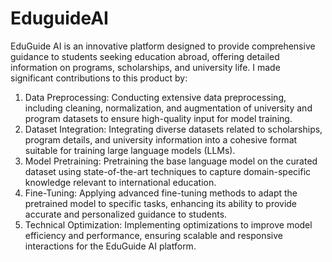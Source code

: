 # EduguideAI
EduGuide AI is an innovative platform designed to provide comprehensive guidance to students seeking education abroad, offering detailed information on programs, scholarships, and university life. I made significant contributions to this product by:
1.	Data Preprocessing: Conducting extensive data preprocessing, including cleaning, normalization, and augmentation of university and program datasets to ensure high-quality input for model training.
2.	Dataset Integration: Integrating diverse datasets related to scholarships, program details, and university information into a cohesive format suitable for training large language models (LLMs).
3.	Model Pretraining: Pretraining the base language model on the curated dataset using state-of-the-art techniques to capture domain-specific knowledge relevant to international education.
4.	Fine-Tuning: Applying advanced fine-tuning methods to adapt the pretrained model to specific tasks, enhancing its ability to provide accurate and personalized guidance to students.
5.	Technical Optimization: Implementing optimizations to improve model efficiency and performance, ensuring scalable and responsive interactions for the EduGuide AI platform.
